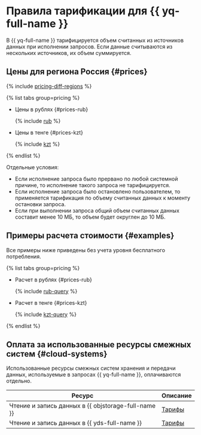 # Правила тарификации для {{ yq-full-name }}



В {{ yq-full-name }} тарифицируется объем считанных из источников данных при исполнении запросов. Если данные считываются из нескольких источников, их объем суммируется.

## Цены для региона Россия {#prices}


{% include [pricing-diff-regions](../_includes/pricing-diff-regions.md) %}

{% list tabs group=pricing %}

- Цены в рублях {#prices-rub}

  {% include [rub](../_pricing/query/rub.md) %}

- Цены в тенге {#prices-kzt}

  {% include [kzt](../_pricing/query/kzt.md) %}

{% endlist %}



Отдельные условия:

* Если исполнение запроса было прервано по любой системной причине, то исполнение такого запроса не тарифицируется.
* Если исполнение запроса было остановлено пользователем, то применяется тарификация по объему считанных данных к моменту остановки запроса.
* Если при выполнении запроса общий объем считанных данных составит менее 10 МБ, то объем будет округлен до 10 МБ.

## Примеры расчета стоимости {#examples}

Все примеры ниже приведены без учета уровня бесплатного потребления.


{% list tabs group=pricing %}

- Расчет в рублях {#prices-rub}

  {% include [rub-query](../_pricing_examples/query/rub-query.md) %}

- Расчет в тенге {#prices-kzt}

  {% include [kzt-query](../_pricing_examples/query/kzt-query.md) %}

{% endlist %}



## Оплата за использованные ресурсы смежных систем {#cloud-systems}

Использованные ресурсы смежных систем хранения и передачи данных, используемые в запросах {{ yq-full-name }}, оплачиваются отдельно.

|Ресурс|Описание|
|---|---|
|Чтение и запись данных в {{ objstorage-full-name }}|[Тарифы](../storage/pricing.md)|
|Чтение и запись данных в {{ yds-full-name }}|[Тарифы](../data-streams/pricing.md)|

